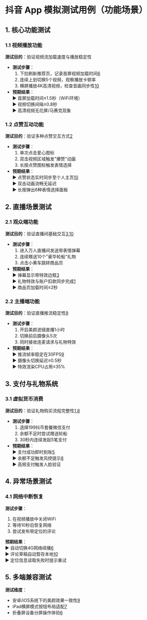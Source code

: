 # 抖音 App 模拟测试用例（功能场景）

## 1. 核心功能测试
### 1.1 视频播放功能
**测试目的**：验证视频流加载速度与播放稳定性  
- ​**测试步骤**：  
  1. 下拉刷新推荐页，记录首屏视频加载时间[6](@ref)  
  2. 连续上划切换5个视频，观察播放卡顿率  
  3. 横屏播放4K高清视频，检查音画同步性[10](@ref)  
- ​**预期结果**：  
  ▶ 首屏加载时间≤1.5秒（WiFi环境）  
  ▶ 视频切换间隔≤0.8秒  
  ▶ 高清视频无花屏/马赛克现象  

### 1.2 点赞互动功能
**测试目的**：验证多种点赞交互方式[2](@ref)  
- ​**测试步骤**：  
  1. 单次点击爱心图标  
  2. 双击视频区域触发"爆赞"动画  
  3. 长按点赞图标触发表情选择  
- ​**预期结果**：  
  ▶ 点赞状态实时同步至个人主页[10](@ref)  
  ▶ 双击动画流畅无延迟  
  ▶ 长按弹出6种表情选择面板  

## 2. 直播场景测试
### 2.1 观众端功能
**测试目的**：验证直播间基础交互[3,10](@ref)  
- ​**测试步骤**：  
  1. 进入万人直播间发送带表情弹幕  
  2. 连续赠送10个"豪华轮船"礼物  
  3. 点击小黄车跳转商品页  
- ​**预期结果**：  
  ▶ 弹幕显示带特效边框[3](@ref)  
  ▶ 礼物特效与账户扣款同步完成[1](@ref)  
  ▶ 商品页加载时间≤2秒  

### 2.2 主播端功能
**测试目的**：验证直播推流稳定性[9](@ref)  
- ​**测试步骤**：  
  1. 开启美颜滤镜直播1小时  
  2. 切换前后摄像头5次  
  3. 同时接收连麦请求与礼物特效  
- ​**预期结果**：  
  ▶ 推流帧率稳定在30FPS[9](@ref)  
  ▶ 摄像头切换延迟≤0.5秒  
  ▶ 特效渲染CPU占用≤35%  

## 3. 支付与礼物系统
### 3.1 虚拟货币消费
**测试目的**：验证礼物购买流程完整性[1,8](@ref)  
- ​**测试步骤**：  
  1. 选择199抖币套餐微信支付  
  2. 余额不足时尝试赠送轮船  
  3. 30秒内连续发起5笔支付  
- ​**预期结果**：  
  ▶ 支付成功即时到账[5](@ref)  
  ▶ 余额不足触发风控提示[8](@ref)  
  ▶ 高频支付触发人脸验证  

## 4. 异常场景测试
### 4.1 网络中断恢复
**测试步骤**：  
1. 在视频播放中关闭WiFi  
2. 等待10秒后恢复网络  
3. 尝试发布带定位的评论  

**预期结果**：  
▶ 自动切换4G网络续播[6](@ref)  
▶ 评论草稿自动暂存本地[10](@ref)  
▶ 定位信息读取失败时提示重试  

## 5. 多端兼容测试
**测试维度**：  
- 安卓/iOS系统下的美颜效果一致性[9](@ref)  
- iPad横屏模式按钮布局适配[7](@ref)  
- 折叠屏设备分屏操作体验[6](@ref)  
